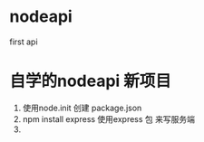 # nodeapi
first api 

# 自学的nodeapi 新项目

1. 使用node.init 创建 package.json
2. npm install express 使用express 包 来写服务端
3. 